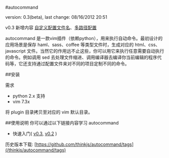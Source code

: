 #autocommand

version: 0.3(beta), last change: 08/16/2012 20:51

v0.3 新增内容 [自定义配置文件名](/thinkjs/autocommand/wiki/quickref03#wiki-a2_5)、[多路径配置](/thinkjs/autocommand/wiki/quickref03#wiki-a3_2)

autocommand 是一款vim插件（依赖python），用来执行自动命令。最初设计的应用场景是保存 haml、sass、coffee 等类型文件时，生成对应的 html、css、javascript 文件。当然它的作用远不止这些，你可以用它来执行任意需要自动执行的命令。例如调用 sed 去处理文件缩进、调用编译器去编译你当前编辑的程序代码等，它还支持通过配置文件来对不同的项目定制不同的命令。


##安装

需求

- python 2.x 支持
- vim 7.3x

将 plugin 目录拷贝至对应的 vim 默认目录。


##使用说明
你可以通过以下链接内容学习 autocommand

- 快速入门( [v0.3](/thinkjs/autocommand/wiki/quickref03), [v0.2](/autocommand/wiki/quickref) )

历史版本下载:
[https://github.com/thinkjs/autocommand/tags](/thinkjs/autocommand/tags)
